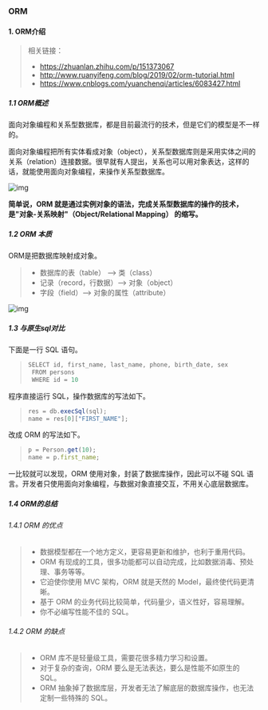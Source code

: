 ### ORM

#### 1. ORM介绍

> 相关链接：
>
> - https://zhuanlan.zhihu.com/p/151373067
> - http://www.ruanyifeng.com/blog/2019/02/orm-tutorial.html
> - https://www.cnblogs.com/yuanchenqi/articles/6083427.html

##### 1.1 ORM概述

面向对象编程和关系型数据库，都是目前最流行的技术，但是它们的模型是不一样的。

面向对象编程把所有实体看成对象（object），关系型数据库则是采用实体之间的关系（relation）连接数据。很早就有人提出，关系也可以用对象表达，这样的话，就能使用面向对象编程，来操作关系型数据库。

![img](https://www.wangbase.com/blogimg/asset/201902/bg2019021802.png)

**简单说，ORM 就是通过实例对象的语法，完成关系型数据库的操作的技术，是"对象-关系映射"（Object/Relational Mapping） 的缩写。**

##### 1.2 ORM 本质

ORM是把数据库映射成对象。

> - 数据库的表（table） --> 类（class）
> - 记录（record，行数据）--> 对象（object）
> - 字段（field）--> 对象的属性（attribute）

![img](https://www.wangbase.com/blogimg/asset/201902/bg2019021803.png)

##### 1.3 与原生sql对比

下面是一行 SQL 语句。

> ```javascript
> SELECT id, first_name, last_name, phone, birth_date, sex
>  FROM persons 
>  WHERE id = 10
> ```

程序直接运行 SQL，操作数据库的写法如下。

> ```javascript
> res = db.execSql(sql);
> name = res[0]["FIRST_NAME"];
> ```

改成 ORM 的写法如下。

> ```javascript
> p = Person.get(10);
> name = p.first_name;
> ```

一比较就可以发现，ORM 使用对象，封装了数据库操作，因此可以不碰 SQL 语言。开发者只使用面向对象编程，与数据对象直接交互，不用关心底层数据库。

##### 1.4 ORM的总结

###### 1.4.1 ORM 的优点

> - 数据模型都在一个地方定义，更容易更新和维护，也利于重用代码。
> - ORM 有现成的工具，很多功能都可以自动完成，比如数据消毒、预处理、事务等等。
> - 它迫使你使用 MVC 架构，ORM 就是天然的 Model，最终使代码更清晰。
> - 基于 ORM 的业务代码比较简单，代码量少，语义性好，容易理解。
> - 你不必编写性能不佳的 SQL。

###### 1.4.2 ORM 的缺点

> - ORM 库不是轻量级工具，需要花很多精力学习和设置。
> - 对于复杂的查询，ORM 要么是无法表达，要么是性能不如原生的 SQL。
> - ORM 抽象掉了数据库层，开发者无法了解底层的数据库操作，也无法定制一些特殊的 SQL。